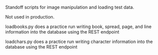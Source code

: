 Standoff scripts for image manipulation and loading test data.

Not used in production.

loadbooks.py does a practice run writing book, spread, page, and line information into the database using the REST endpoint

loadchars.py does a practice run writing character information into the database using the REST endpoint
